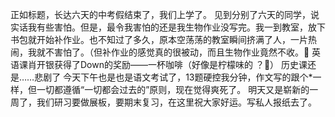 正如标题，长达六天的中考假结束了，我们上学了。
见到分别了六天的同学，说实话我有些害怕。但是，最令我害怕的还是我生物作业没写完。我一到教室，放下书包就开始补作业。也不知过了多久，原本空荡荡的教室瞬间挤满了人，一片热闹，我就不害怕了。（但补作业的感觉真的很被动，而且生物作业竟然不收。🌚
英语课肖开银获得了Down的奖励——一杯咖啡（好像是柠檬味的  ？🤔）
历史课还是……悲剧了
今天下午也是也是语文考试了，13题硬控我分钟，作文写的跟个*一样，但一切都遵循“一切都会过去的”原则，现在觉得爽死了。
明天又是崭新的一周了，我们研习要做展板，要期末复习，在这里祝大家好运。写私人报纸去了。